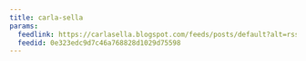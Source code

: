 ```yaml
---
title: carla-sella
params:
  feedlink: https://carlasella.blogspot.com/feeds/posts/default?alt=rss
  feedid: 0e323edc9d7c46a768828d1029d75598
---
```

